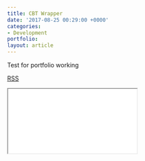 ```yaml
---
title: CBT Wrapper
date: '2017-08-25 00:29:00 +0000'
categories:
- Development
portfolio: 
layout: article
---
```


Test for portfolio working


<a href="file:///C:\Users\mitch\Documents">RSS</a>

<script src="//rss.bloople.net/?url=file%3A%2F%2F%2FD%3A%5CTest.rss&showtitle=false&type=js">A</script>

<iframe src="//rss.bloople.net/?url=file%3A%2F%2F%2FD%3A%5CTest.rss&type=html"></iframe>